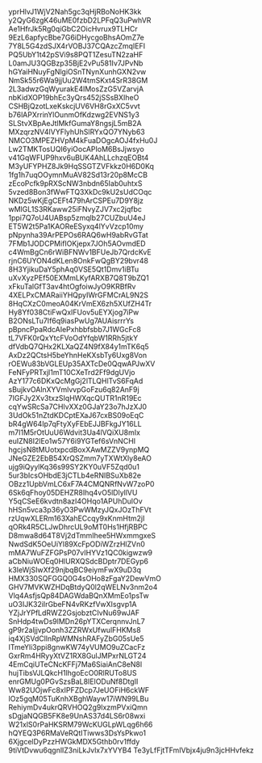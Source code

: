 yprHlvJ1WjV2Nah5gc3qHjRBoNoHK3kk
y2QyG6zgK46uME0fzbD2LPFqQ3uPwhVR
Ae1HfrJk5Rg0qiGbC2OicHvrux9TLHCr
9EzL6apfycBbe7G6iDHycgoBhsAOmZ7e
7Y8L5G4zdSJX4rVOBJ37CQAzcZmqIEFI
PQ5UbY1t42pSVi9s8PQT1ZesuTN2zaHF
L0amJU3QGBzp35BjE2vPu581Iv7JPvNb
hGYaiHNuyFgNlgiOSnTNynXunhGXN2vw
NmSk55r6Wa9jjUu2W4tmSKxt4SrR38GM
2L3adwzGqWyurakE4IMosZzG5VZarvjA
nbKidXOP19bhEc3yQrs452jSSsBXIheO
CSHBjQzotLxeKskcjUV6VH8rGxXC5vvt
b76lAPXrrinYlOunmOfKdzwg2EVNS1y3
SLStvXBpAeJtlMkfGumaY8ngsjL5mB2A
MXzqrzNV4lVYFlyhUhSlRYxQO7YNyb63
NMCO3MPEZHVpM4kFuaDOgcAOJ4fxHu0J
Lw2TMKTosUQI6yiOocAPIoM6BsJjwsyo
v41GqWFUP9hxv6uBUK4AhLLchzqEOBt4
M3yUFYPHZ8Jk9HqSSGTZVFkkz0H6D0Kq
1fg1h7uqOOymnMuAV82Sd13r20p8McCB
zEcoPcfk9pRXScNW3nbdn65Iab0uhtxS
5vzed8Bon3fWwFTQ3XkDc9kU2sUdCOqc
NKDz5wKjEgCEFt479hArCSPEu7D9Y8jz
wMlGL1S3RKaww25iFNvyZJV7xc2jqfbc
1ppi7Q7oU4UABsp5zmqlb27CUZbuU4eJ
ET5W2t5Pa1KAOReESyxq4lYvVzcp10my
pNpynha39ArPEPOs6RAQ6wH9abRvGTat
7FMb1JODCPMifIOKjepx7JOh5AOvmdED
c4WmBgCn6rWiBFNWv1BFUeJb7QrdcKvE
rjnC6UYON4dKLen8OnkFwQgBY29bvr48
8H3YjikuDaY5phAq0VSE5Qt1Dmv1iBTu
uXvXyzPEf50EXMmLKyfARXB7Q8T9bZQ1
xFkuTalGfT3av4htOgfoiwJyO9KRBfRv
4XELPxCMARaiiYHQpyIWrGFMCrAL9N2S
8HqCXzC0meoA04KrVmEX6zh5XUfZH4Tr
Hy8Yf038CtiFwQxIFUov5uEYXjog7iPw
B2ONsLTu7If6q9iasPwUg7AUAisrrrYs
pBpncPpaRdcAIePxhbbfsbb7J1WGcFc8
tL7VFK0rQxYtcFVoOdYfqbW1RRh5jtkY
dfVdbQ7QHx2KLXaQZ4N9fX84y1mTK6q5
AxDz2QCtsH5beYhnHeKXsbTy6Uxg8Von
rOEWu83bVGLEUp35AXTcDe0QqwAPJwXV
FeNFyPRTxjl1mT10CXeTrd2Ff9dgUVjo
AzY177c6DKxQcMgGj2lTLQHlTvS6FqAd
sBujkvOAlnXYVmlvvpGoFzu6q82AnF9j
7IGFJy2Xv3txzSIqHWXqcQUTR1nR19Ec
cqYwSRcSa7CHlvXXz0GJaY23o7hJzXJ0
3UdOk51nZtdKDCptEXaJ67cxBS09oEqC
bR4gW64Ip7qFtyXyFEbEJJBFkgJY16LL
m7I1M5rOtUuU6Wdvit3Ua4lVQiXU8mIx
euIZN8I2lEo1w57Y6i9YGTef6sVnNCHI
hgcjsN8tMUotxpcdBoxXAwMZZV9ynpMQ
JNeGZE2EbB54XrQSZmm7yTXWtXly8eAO
ujg9iQyylKq36s99SY2KY0uVF5Zqd0u1
5ur3bIcsOHbdE3jCTLb4eRNIBSuXb82e
OBzz1UpbVmLC6xF7A4CMQNRfNvW7zoP0
6Sk6qFhoy05DEHZR8Ihq4vO5lDlyllVU
Y5qCSeE6kvdtn8azI4OHqo1APUhDulOv
hHSn5vca3p36yO3PwWMzyJQxJOzThFVt
rzUqwXLERm163XahECcqy9xKnmHtm2jI
qORk4R5CLJwDhrcUL9oMT0Hs1HfjRBPC
D8mwa8d64T8Vj2dTmmIhee5HWxmmgxeS
NwdSdK5OeUiYl89XcFpODiWZrzHlZVn0
mMA7WuFZFGPsP07vIHYVz1QC0kigwzw9
aCbNiuWOEq0HlURXQSdcBDptr7DEGyp6
k3IeWjSIwXf29njbqBC9eiymFwX9uD3q
HMX330SQFGGQ0G4sOHo8zFgaY2DewVmO
GHV7MVKWZHDqBtdyQ0l2qWELNv3nm2o4
Vlq4AsfjsQp84DAGWdaBQnXMmEo1psTw
uO3IJK32iIrGbeFN4vRKzfVwXIsgvp1A
YZjJrYPfLdRWZ2GsjobztCIvNu69wJAF
SnHdp4twDs9lMDn26pYTXCerqnnvJnL7
gP9r2aljjvpOonh3ZZRWxUfwulFHKMs8
iq4XjSVdCllnRpWMNshRAFyZbG05sUe5
ITmeYli3ppi8gnwKW74yVUMO9uZCacFz
GxrRm4HRyyXtVZ1RX8GulJMPxrNLGT24
4EmCqiUTeCNcKFFj7Ma6SiaiAnC8eN8l
hujTibsVJLQkcH1lhgoEcO0RlRUTo8US
enrGMUg0PGvSzsBaL8IElODuNf8DtgII
Ww82UOjwFc8xIPFZDcp7JeUOFiH6ckWF
lOz5gqM05TuKnhXBghWayw17iWN99LBu
RehiymDv4ukrQRVHOQ2g9lxzmPVxiQmn
sDgjaNQGB5FK8e9UnAS37d4LS6r08wxi
W21xlS0rPaHKSRM79WcKUGLpWLqg6h66
hQYEQ3P6RMaVeRQtITiwws3DsYsPkwo1
6XjgcelDyPzzHWGkMDX5Gthb0rv1ffdy
9tiVtDvwu6qgnlIZ3niLkJvlx7xYVYB4
Te3yLfFjtTFmIVbjx4ju9n3jcHHvfekz
